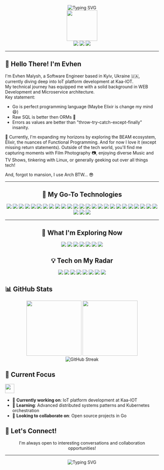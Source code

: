 <div align="center">
  <img src="https://readme-typing-svg.herokuapp.com?font=Fira+Code&size=32&duration=2800&pause=2000&color=A9FEF7&center=true&vCenter=true&width=940&lines=Hey!+I'm+Evhen+%F0%9F%91%8B;Software+Developer+%7C+Backend+Engineer;" alt="Typing SVG" />
</div>

<div align="center">
  <img src="https://media1.giphy.com/media/v1.Y2lkPTc5MGI3NjExejM4aHVnOXpicWVpcGE0M3hhbnhpbWVkcHMwamk5c2swdDM5dDFkaCZlcD12MV9pbnRlcm5hbF9naWZfYnlfaWQmY3Q9Zw/du3J3cXyzhj75IOgvA/giphy.gif" width="100"/>
</div>

<div align="center">
  <a href="https://www.linkedin.com/in/evhen-malysh/"><img src="https://img.shields.io/badge/-LinkedIn-0077B5?style=for-the-badge&logo=Linkedin&logoColor=white"/></a>
  <a href="mailto:malysh.evgeniy@gmail.com"><img src="https://img.shields.io/badge/-Gmail-D14836?style=for-the-badge&logo=Gmail&logoColor=white"/></a>
  <a href="https://github.com/malyshevhen"><img src="https://img.shields.io/badge/-GitHub-181717?style=for-the-badge&logo=GitHub&logoColor=white"/></a>
</div>

---

## 👋 Hello There! I'm Evhen

I'm Evhen Malysh, a Software Engineer based in Kyiv, Ukraine 🇺🇦, currently diving deep into IoT platform development at Kaa-IOT.</br>
My technical journey has equipped me with a solid background in WEB Development and Microservice architecture.</br>
Key statement:

- Go is perfect programming language (Maybe Elixir is change my mind 😄)
- Raw SQL is better then ORMs 🤘
- Errors as values are better than "throw-try-catch-except-finally" insanity.

🚀 Currently, I'm expanding my horizons by exploring the BEAM ecosystem, Elixir, the nuances of Functional Programming. And for now I love it (except missing return statements).
Outside of the tech world, you'll find me capturing moments with Film Photography 📷, enjoying diverse Music and TV Shows, tinkering with Linux, or generally geeking out over all things tech!

And, forgot to mansion, I use Arch BTW... 😎

---

<div align="center">

##  🚀 My Go-To Technologies


<img src="https://img.shields.io/badge/Go-00ADD8?style=for-the-badge&logo=go&logoColor=white" />
<img src="https://img.shields.io/badge/Java-FF6B35?style=for-the-badge&logo=openjdk&logoColor=white" />
<img src="https://img.shields.io/badge/Groovy-4298B8?style=for-the-badge&logo=Apache+Groovy&logoColor=white" />
<img src="https://img.shields.io/badge/Gin-00ADD8?style=for-the-badge&logo=go&logoColor=white" />
<img src="https://img.shields.io/badge/Gorilla_Mux-00ADD8?style=for-the-badge&logo=go&logoColor=white" />
<img src="https://img.shields.io/badge/GORM-00ADD8?style=for-the-badge&logo=go&logoColor=white" />
<img src="https://img.shields.io/badge/SQLC-00ADD8?style=for-the-badge&logo=go&logoColor=white" />
<img src="https://img.shields.io/badge/Spring-6DB33F?style=for-the-badge&logo=spring&logoColor=white" />
<img src="https://img.shields.io/badge/Spring_Boot-6DB33F?style=for-the-badge&logo=spring-boot&logoColor=white" />
<img src="https://img.shields.io/badge/Hibernate-59666C?style=for-the-badge&logo=Hibernate&logoColor=white" />
<img src="https://img.shields.io/badge/PostgreSQL-336791?style=for-the-badge&logo=postgresql&logoColor=white" />
<img src="https://img.shields.io/badge/Redis-DC382D?style=for-the-badge&logo=redis&logoColor=white" />
<img src="https://img.shields.io/badge/SQLite-003B57?style=for-the-badge&logo=sqlite&logoColor=white" />
<img src="https://img.shields.io/badge/MongoDB-47A248?style=for-the-badge&logo=mongodb&logoColor=white" />
<img src="https://img.shields.io/badge/InfluxDB-22ADF6?style=for-the-badge&logo=InfluxDB&logoColor=white" />
<img src="https://img.shields.io/badge/MySQL-4479A1?style=for-the-badge&logo=mysql&logoColor=white" />
<img src="https://img.shields.io/badge/Docker-2496ED?style=for-the-badge&logo=docker&logoColor=white" />
<img src="https://img.shields.io/badge/GitHub_Actions-2088FF?style=for-the-badge&logo=github-actions&logoColor=white" />
<img src="https://img.shields.io/badge/Prometheus-E6522C?style=for-the-badge&logo=prometheus&logoColor=white" />
<img src="https://img.shields.io/badge/Grafana-F46800?style=for-the-badge&logo=grafana&logoColor=white" />
<img src="https://img.shields.io/badge/Linux-FCC624?style=for-the-badge&logo=linux&logoColor=black" />
<img src="https://img.shields.io/badge/Vim-019733?style=for-the-badge&logo=vim&logoColor=white" />
<img src="https://img.shields.io/badge/Neovim-57A143?style=for-the-badge&logo=neovim&logoColor=white" />
<img src="https://img.shields.io/badge/Git-F05032?style=for-the-badge&logo=git&logoColor=white" />
<img src="https://img.shields.io/badge/Maven-C71A36?style=for-the-badge&logo=apache-maven&logoColor=white" />
<img src="https://img.shields.io/badge/Gradle-02303A?style=for-the-badge&logo=gradle&logoColor=white" />
<img src="https://img.shields.io/badge/Postman-FF6C37?style=for-the-badge&logo=postman&logoColor=white" />
<img src="https://img.shields.io/badge/Nginx-009639?style=for-the-badge&logo=nginx&logoColor=white" />

</div>

---

<div align="center">

##  🌱 What I'm Exploring Now

<img src="https://img.shields.io/badge/Elixir-4B275F?style=for-the-badge&logo=Elixir&logoColor=white" />
<img src="https://img.shields.io/badge/Gleam-FFAFF3?style=for-the-badge&logo=Gleam&logoColor=black" />
<img src="https://img.shields.io/badge/Python-3776AB?style=for-the-badge&logo=python&logoColor=white" />
<img src="https://img.shields.io/badge/Phoenix-FD4F00?style=for-the-badge&logo=phoenixframework&logoColor=white" />
<img src="https://img.shields.io/badge/Kubernetes-326CE5?style=for-the-badge&logo=kubernetes&logoColor=white" />
<img src="https://img.shields.io/badge/Helm-0F1689?style=for-the-badge&logo=helm&logoColor=white" />
<img src="https://img.shields.io/badge/MQTT-660066?style=for-the-badge&logo=eclipse-mosquitto&logoColor=white" />

</div>

<div align="center">

##  💡 Tech on My Radar

<img src="https://img.shields.io/badge/Cassandra-1287B1?style=for-the-badge&logo=apache-cassandra&logoColor=white" />
<img src="https://img.shields.io/badge/AWS-232F3E?style=for-the-badge&logo=amazon-aws&logoColor=white" />
<img src="https://img.shields.io/badge/Google_Cloud-4285F4?style=for-the-badge&logo=google-cloud&logoColor=white" />
<img src="https://img.shields.io/badge/Terraform-7B42BC?style=for-the-badge&logo=terraform&logoColor=white" />
<img src="https://img.shields.io/badge/Jenkins-D24939?style=for-the-badge&logo=jenkins&logoColor=white" />
<img src="https://img.shields.io/badge/SonarQube-4E9BCD?style=for-the-badge&logo=sonarqube&logoColor=white" />
<img src="https://img.shields.io/badge/Kafka-231F20?style=for-the-badge&logo=apache-kafka&logoColor=white" />
<img src="https://img.shields.io/badge/RabbitMQ-FF6600?style=for-the-badge&logo=rabbitmq&logoColor=white" />

</div>

## 📊 GitHub Stats

<div align="center">
  <img height="180em" src="https://github-readme-stats.vercel.app/api?username=malyshevhen&show_icons=true&theme=tokyonight&include_all_commits=true&count_private=true"/>
  <img height="180em" src="https://github-readme-stats.vercel.app/api/top-langs/?username=malyshevhen&layout=compact&langs_count=8&theme=tokyonight"/>
</div>

<div align="center">
  <img src="https://github-readme-streak-stats.herokuapp.com/?user=malyshevhen&theme=tokyonight" alt="GitHub Streak" />
</div>
<!-- 
<div align="center">
  <img src="https://github-readme-activity-graph.vercel.app/graph?username=malyshevhen&bg_color=1a1b27&color=be90f2&line=638fda&point=35aea1&area=true&hide_border=true" alt="GitHub Activity Graph" />
</div> -->

## 🎯 Current Focus

<img src="https://media.giphy.com/media/WUlplcMpOCEmTGBtBW/giphy.gif" width="30">

- 🔭 **Currently working on**: IoT platform development at Kaa-IOT
- 🌱 **Learning**: Advanced distributed systems patterns and Kubernetes orchestration
- 👥 **Looking to collaborate on**: Open source projects in Go

## 🤝 Let's Connect!

<div align="center">

I'm always open to interesting conversations and collaboration opportunities!

---

<div align="center">
  <img src="https://readme-typing-svg.herokuapp.com?font=Fira+Code&size=20&duration=3000&pause=1000&color=A9FEF7&center=true&vCenter=true&width=600&lines=Thanks+for+visiting+my+profile!;Let's+build+something+amazing+together!;Happy+coding!+%F0%9F%9A%80" alt="Typing SVG" />
</div>
